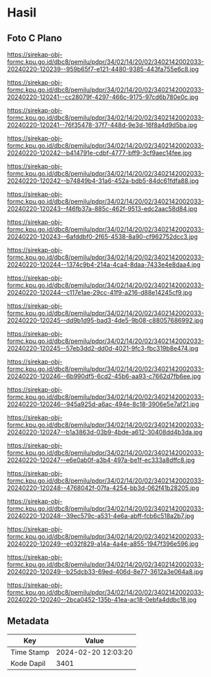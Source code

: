 # Hasil

## Foto C Plano

https://sirekap-obj-formc.kpu.go.id/dbc8/pemilu/pdpr/34/02/14/20/02/3402142002033-20240220-120239--959b65f7-e121-4480-9385-443fa755e6c8.jpg

https://sirekap-obj-formc.kpu.go.id/dbc8/pemilu/pdpr/34/02/14/20/02/3402142002033-20240220-120241--cc28079f-4297-466c-9175-97cd6b780e0c.jpg

https://sirekap-obj-formc.kpu.go.id/dbc8/pemilu/pdpr/34/02/14/20/02/3402142002033-20240220-120241--76f35478-37f7-448d-9e3d-16f8a4d9d5ba.jpg

https://sirekap-obj-formc.kpu.go.id/dbc8/pemilu/pdpr/34/02/14/20/02/3402142002033-20240220-120242--b414791e-cdbf-4777-bff9-3cf9aec14fee.jpg

https://sirekap-obj-formc.kpu.go.id/dbc8/pemilu/pdpr/34/02/14/20/02/3402142002033-20240220-120242--b74849b4-31a6-452a-bdb5-84dc61fdfa88.jpg

https://sirekap-obj-formc.kpu.go.id/dbc8/pemilu/pdpr/34/02/14/20/02/3402142002033-20240220-120243--f46fb37a-885c-462f-9513-edc2aac58d84.jpg

https://sirekap-obj-formc.kpu.go.id/dbc8/pemilu/pdpr/34/02/14/20/02/3402142002033-20240220-120243--6afddbf0-2f65-4538-8a90-cf962752dcc3.jpg

https://sirekap-obj-formc.kpu.go.id/dbc8/pemilu/pdpr/34/02/14/20/02/3402142002033-20240220-120244--1374c9b4-214a-4ca4-8daa-7433e4e8daa4.jpg

https://sirekap-obj-formc.kpu.go.id/dbc8/pemilu/pdpr/34/02/14/20/02/3402142002033-20240220-120244--c117e1ae-29cc-41f9-a216-d88e14245cf9.jpg

https://sirekap-obj-formc.kpu.go.id/dbc8/pemilu/pdpr/34/02/14/20/02/3402142002033-20240220-120245--dd9b1d95-bad3-4de5-9b08-c88057686992.jpg

https://sirekap-obj-formc.kpu.go.id/dbc8/pemilu/pdpr/34/02/14/20/02/3402142002033-20240220-120245--57eb3dd2-dd0d-4021-9fc3-fbc319b8e474.jpg

https://sirekap-obj-formc.kpu.go.id/dbc8/pemilu/pdpr/34/02/14/20/02/3402142002033-20240220-120246--6b990df5-6cd2-45b6-aa93-c7662d7fb6ee.jpg

https://sirekap-obj-formc.kpu.go.id/dbc8/pemilu/pdpr/34/02/14/20/02/3402142002033-20240220-120246--945a925d-a6ac-494e-8c18-3906e5e7af21.jpg

https://sirekap-obj-formc.kpu.go.id/dbc8/pemilu/pdpr/34/02/14/20/02/3402142002033-20240220-120247--b1a3863d-03b9-4bde-a612-30408dd4b3da.jpg

https://sirekap-obj-formc.kpu.go.id/dbc8/pemilu/pdpr/34/02/14/20/02/3402142002033-20240220-120247--e6e0ab0f-a3b4-497a-be1f-ec333a8dffc8.jpg

https://sirekap-obj-formc.kpu.go.id/dbc8/pemilu/pdpr/34/02/14/20/02/3402142002033-20240220-120248--4768042f-07fa-4254-bb3d-062f41b28205.jpg

https://sirekap-obj-formc.kpu.go.id/dbc8/pemilu/pdpr/34/02/14/20/02/3402142002033-20240220-120248--39ec579c-a531-4e6a-abff-fcb6c518a2b7.jpg

https://sirekap-obj-formc.kpu.go.id/dbc8/pemilu/pdpr/34/02/14/20/02/3402142002033-20240220-120249--e032f829-a14a-4a4e-a855-1947f396e596.jpg

https://sirekap-obj-formc.kpu.go.id/dbc8/pemilu/pdpr/34/02/14/20/02/3402142002033-20240220-120249--b25dcb33-69ed-406d-8e77-3612a3e064a8.jpg

https://sirekap-obj-formc.kpu.go.id/dbc8/pemilu/pdpr/34/02/14/20/02/3402142002033-20240220-120240--2bca0452-135b-41ea-ac18-0ebfa4ddbc18.jpg


## Metadata

| Key        | Value               |
| ---------- | ------------------- |
| Time Stamp | 2024-02-20 12:03:20 |
| Kode Dapil | 3401                |



